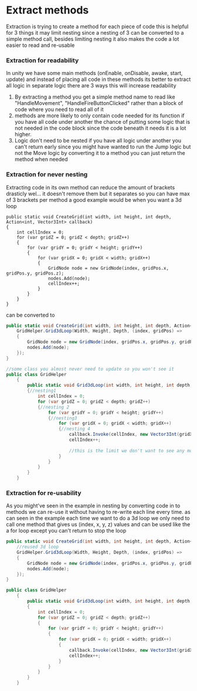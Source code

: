 # Extract methods

Extraction is trying to create a method for each piece of code this is helpful for 3 things it may limit nesting since a nesting of 3 can be converted to a simple method call, besides limiting nesting it also makes the code a lot easier to read and re-usable&#x20;

### Extraction for readability

In unity we have some main methods (onEnable, onDisable, awake, start, update) and instead of placing all code in these methods its better to extract all logic in separate logic there are 3 ways this will increase readability&#x20;

1. By extracting a method you get a simple method name to read like "HandleMovement", "HandleFireButtonClicked" rather than a block of code where you need to read all of it&#x20;
2. methods are more likely to only contain code needed for its function if you have all code under another the chance of putting some logic that is not needed in the code block since the code beneath it needs it is a lot higher.&#x20;
3. Logic don't need to be nested if you have all logic under another you can't return early since you might have wanted to run the Jump logic but not the Move logic by converting it to a method you can just return the method when needed

### Extraction for never nesting&#x20;

Extracting code in its own method can reduce the amount of brackets drasticly wel... it doesn't remove them but it separates so you can have max of 3 brackets per method a good example would be when you want a 3d loop&#x20;

```
public static void CreateGrid(int width, int height, int depth, Action<int, Vector3Int> callback)
{
    int cellIndex = 0;
    for (var gridZ = 0; gridZ < depth; gridZ++)
    {
        for (var gridY = 0; gridY < height; gridY++)
        {
            for (var gridX = 0; gridX < width; gridX++)
            {
                GridNode node = new GridNode(index, gridPos.x, gridPos.y, gridPos.z);
                nodes.Add(node);   
                cellIndex++;
            }
        }
    }
}
```

can be converted to&#x20;

```csharp
public static void CreateGrid(int width, int height, int depth, Action<int, Vector3Int> callback)
    GridHelper.Grid3dLoop(Width, Height, Depth, (index, gridPos) =>
    {
        GridNode node = new GridNode(index, gridPos.x, gridPos.y, gridPos.z);
        nodes.Add(node);
    });
}

//some class you almost never need to update so you won't see it 
public class GridHelper
    {
        public static void Grid3dLoop(int width, int height, int depth, Action<int, Vector3Int> callback)
        {//nesting1
            int cellIndex = 0;
            for (var gridZ = 0; gridZ < depth; gridZ++)
            {//nesting 2
                for (var gridY = 0; gridY < height; gridY++)
                {//nesting3
                    for (var gridX = 0; gridX < width; gridX++)
                    {//nesting 4
                        callback.Invoke(cellIndex, new Vector3Int(gridX, gridY, gridZ));
                        cellIndex++;
                        
                        //this is the limit we don't want to see any more nesting here.
                    }
                }
            }
        }
    }
```

### Extraction for re-usability&#x20;

As you might've seen in the example in nesting by converting code in to methods we can re-use it without having to re-write each line every time. as can seen in the example each time we want to do a 3d loop we only need to call one method that gives us (index, x, y, z) values and can be used like the a for loop except you can't return to stop the loop&#x20;

```csharp
public static void CreateGrid(int width, int height, int depth, Action<int, Vector3Int> callback)
    //reused 3d loop
    GridHelper.Grid3dLoop(Width, Height, Depth, (index, gridPos) =>
    {
        GridNode node = new GridNode(index, gridPos.x, gridPos.y, gridPos.z);
        nodes.Add(node);
    });
}

public class GridHelper
    {
        public static void Grid3dLoop(int width, int height, int depth, Action<int, Vector3Int> callback)
        {
            int cellIndex = 0;
            for (var gridZ = 0; gridZ < depth; gridZ++)
            {
                for (var gridY = 0; gridY < height; gridY++)
                {
                    for (var gridX = 0; gridX < width; gridX++)
                    {
                        callback.Invoke(cellIndex, new Vector3Int(gridX, gridY, gridZ));
                        cellIndex++;
                    }
                }
            }
        }
    } 
```
